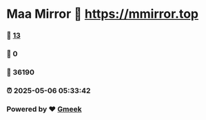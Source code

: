 # Maa Mirror :link: https://mmirror.top 
### :page_facing_up: [13](https://mmirror.top/tag.html) 
### :speech_balloon: 0 
### :hibiscus: 36190 
### :alarm_clock: 2025-05-06 05:33:42 
### Powered by :heart: [Gmeek](https://github.com/Meekdai/Gmeek)
